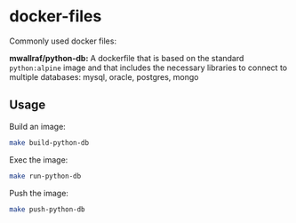 # docker-files
Commonly used docker files:

**mwallraf/python-db:<version>**
A dockerfile that is based on the standard `python:alpine` image and that includes the necessary libraries to connect to multiple databases: mysql, oracle, postgres, mongo

## Usage

Build an image:

```bash
make build-python-db
```

Exec the image:

```bash
make run-python-db
```

Push the image:

```bash
make push-python-db
```